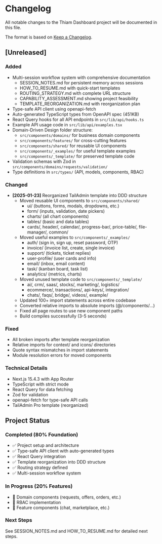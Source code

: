 # Changelog

All notable changes to the Thiam Dashboard project will be documented in this file.

The format is based on [Keep a Changelog](https://keepachangelog.com/en/1.0.0/).

## [Unreleased]

### Added
- Multi-session workflow system with comprehensive documentation
  - SESSION_NOTES.md for persistent memory across sessions
  - HOW_TO_RESUME.md with quick-start templates
  - ROUTING_STRATEGY.md with complete URL structure
  - CAPABILITY_ASSESSMENT.md showing project feasibility
  - TEMPLATE_REORGANIZATION.md with reorganization plan
- Type-safe API client using openapi-fetch
- Auto-generated TypeScript types from OpenAPI spec (451KB)
- React Query hooks for all API endpoints in `src/lib/api/hooks.ts`
- Example API usage code in `src/lib/api/examples.tsx`
- Domain-Driven Design folder structure:
  - `src/components/domains/` for business domain components
  - `src/components/features/` for cross-cutting features
  - `src/components/shared/` for reusable UI components
  - `src/components/_examples/` for useful template examples
  - `src/components/_template/` for preserved template code
- Validation schemas with Zod in `src/components/domains/requests/validation/`
- Type definitions in `src/types/` (API, models, components, RBAC)

### Changed
- **[2025-01-23]** Reorganized TailAdmin template into DDD structure
  - Moved reusable UI components to `src/components/shared/`
    - ui/ (buttons, forms, modals, dropdowns, etc.)
    - form/ (inputs, validation, date pickers)
    - charts/ (all chart components)
    - tables/ (basic and data tables)
    - cards/, header/, calendar/, progress-bar/, price-table/, file-manager/, common/
  - Moved useful examples to `src/components/_examples/`
    - auth/ (sign in, sign up, reset password, OTP)
    - invoice/ (invoice list, create, single invoice)
    - support/ (tickets, ticket replies)
    - user-profile/ (user cards and info)
    - email/ (inbox, email content)
    - task/ (kanban board, task list)
    - analytics/ (metrics, charts)
  - Moved unused template code to `src/components/_template/`
    - ai/, crm/, saas/, stocks/, marketing/, logistics/
    - ecommerce/, transactions/, api-keys/, integration/
    - chats/, faqs/, bridge/, videos/, example/
  - Updated 100+ import statements across entire codebase
  - Converted relative imports to absolute imports (@/components/...)
  - Fixed all page routes to use new component paths
  - Build compiles successfully (3-5 seconds)

### Fixed
- All broken imports after template reorganization
- Relative imports for context/ and icons/ directories
- Quote syntax mismatches in import statements
- Module resolution errors for moved components

### Technical Details
- Next.js 15.4.3 with App Router
- TypeScript with strict mode
- React Query for data fetching
- Zod for validation
- openapi-fetch for type-safe API calls
- TailAdmin Pro template (reorganized)

## Project Status

### Completed (80% Foundation)
- ✅ Project setup and architecture
- ✅ Type-safe API client with auto-generated types
- ✅ React Query integration
- ✅ Template reorganization into DDD structure
- ✅ Routing strategy defined
- ✅ Multi-session workflow system

### In Progress (20% Features)
- 🔄 Domain components (requests, offers, orders, etc.)
- 🔄 RBAC implementation
- 🔄 Feature components (chat, marketplace, etc.)

### Next Steps
See SESSION_NOTES.md and HOW_TO_RESUME.md for detailed next steps.
